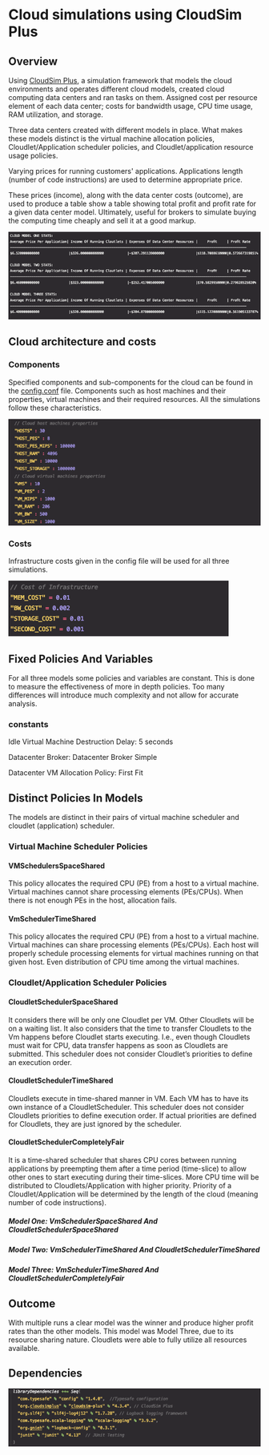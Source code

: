 # Cloud simulations using CloudSim Plus

## Overview
Using [CloudSim Plus](http://cloudsimplus.org/), a simulation framework that models the cloud environments and operates different cloud models,
created cloud computing data centers and ran tasks on them. Assigned cost per resource element of each data center; costs for bandwidth usage, CPU time usage, RAM utilization, and storage.

Three data centers created with different models in place. What makes these models distinct is the virtual machine allocation policies, Cloudlet/Application scheduler policies, and Cloudlet/application resource usage policies.

Varying prices for running customers' applications. Applications length (number of code instructions) are used to determine appropriate price. 

These prices (income), along with the data center costs (outcome), are used to produce a table show a table showing total profit and profit rate for a given data center model. Ultimately, useful for brokers to simulate buying the computing time cheaply and sell it at a good markup.

![Image of Outputs Stats](./Images/Stats.png)

## Cloud architecture and costs
### Components
Specified components and sub-components for the cloud can be found in the [config.conf](./src/main/resources/config.conf) file. 
Components such as host machines and their properties, virtual machines and their required resources. All the simulations follow these characteristics.

![Image of Host And Vms](./Images/HostAndVms.png)

### Costs
Infrastructure costs given in the config file will be used for all three simulations.

![Image of Costs](./Images/IaaSCosts.png)

## Fixed Policies And Variables
For all three models some policies and variables are constant. This is done to measure the effectiveness of more in depth policies. Too many differences will introduce much complexity and not allow for accurate analysis.   

### constants

Idle Virtual Machine Destruction Delay: 5 seconds

Datacenter Broker: Datacenter Broker Simple

Datacenter VM Allocation Policy: First Fit


## Distinct Policies In Models
The models are distinct in their pairs of virtual machine scheduler and cloudlet (application) scheduler.

### Virtual Machine Scheduler Policies
#### VMSchedulersSpaceShared
This policy allocates the required CPU (PE) from a host to a virtual machine. Virtual machines cannot share processing elements (PEs/CPUs). When there is not enough PEs in the host, allocation fails.

#### VmSchedulerTimeShared
This policy allocates the required CPU (PE) from a host to a virtual machine. Virtual machines can share processing elements (PEs/CPUs).
Each host will properly schedule processing elements for virtual machines running on that given host. Even distribution of CPU time among the virtual machines.

### Cloudlet/Application Scheduler Policies

#### CloudletSchedulerSpaceShared
It considers there will be only one Cloudlet per VM. Other Cloudlets will be on a waiting list. 
It also considers that the time to transfer Cloudlets to the Vm happens before Cloudlet starts 
executing. I.e., even though Cloudlets must wait for CPU, data transfer happens as soon as 
Cloudlets are submitted. This scheduler does not consider Cloudlet’s priorities to define an execution order.

#### CloudletSchedulerTimeShared
Cloudlets execute in time-shared manner in VM. Each VM has to have its own instance of a CloudletScheduler. This scheduler does not consider Cloudlets priorities to define execution order. If actual priorities are defined for Cloudlets, they are just ignored by the scheduler.


#### CloudletSchedulerCompletelyFair
It is a time-shared scheduler that shares CPU cores between running applications by preempting them after a time period (time-slice) to allow other ones to start executing during their time-slices.
More CPU time will be distributed to Cloudlets/Application with higher priority. Priority of a Cloudlet/Application will be determined by the length of the cloud (meaning number of code instructions).

##### Model One: VmSchedulerSpaceShared And CloudletSchedulerSpaceShared
##### Model Two: VmSchedulerTimeShared And CloudletSchedulerTimeShared
##### Model Three: VmSchedulerTimeShared And CloudletSchedulerCompletelyFair

## Outcome
With multiple runs a clear model was the winner and produce higher profit rates than the other models. This model was Model Three, due to its resource sharing nature. Cloudlets were able to fully utilize all resources available.

## Dependencies
![Project dependencies](./Images/Dep.png)

